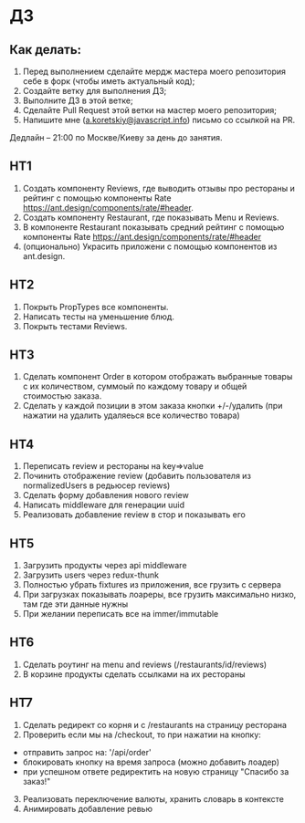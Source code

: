 # ДЗ

## Как делать:

1. Перед выполнением сделайте мердж мастера моего репозитория себе в форк (чтобы иметь актуальный код);
2. Создайте ветку для выполнения ДЗ;
3. Выполните ДЗ в этой ветке;
4. Сделайте Pull Request этой ветки на мастер моего репозитория;
5. Напишите мне (a.koretskiy@javascript.info) письмо со ссылкой на PR.

Дедлайн – 21:00 по Москве/Киеву за день до занятия.

## HT1

1. Создать компоненту Reviews, где выводить отзывы про рестораны и рейтинг с помощью компоненты Rate https://ant.design/components/rate/#header.
2. Создать компоненту Restaurant, где показывать Menu и Reviews.
3. В компоненте Restaurant показывать средний рейтинг с помощью компоненты Rate https://ant.design/components/rate/#header
4. (опционально) Украсить приложени с помощью компонентов из ant.design.

## HT2

1. Покрыть PropTypes все компоненты.
2. Написать тесты на уменьшение блюд.
3. Покрыть тестами Reviews.

## HT3

1. Сделать компонент Order в котором отображать выбранные товары с их количеством, суммоый по каждому товару и общей стоимостью заказа.
2. Сделать у каждой позиции в этом заказа кнопки +/-/удалить (при нажатии на удалить удаляеься все количество товара)

## HT4

1. Переписать review и рестораны на key=>value
2. Починить отображение review (добавить пользователя из normalizedUsers в редьюсер reviews)
3. Сделать форму добавления нового review
4. Написать middleware для генерации uuid
5. Реализовать добавление review в стор и показывать его

## HT5

1. Загрузить продукты через api middleware
2. Загрузить users через redux-thunk
3. Полностью убрать fixtures из приложения, все грузить с сервера
4. При загрузках показывать лоареры, все грузить максимально низко, там где эти данные нужны
5. При желании переписать все на immer/immutable

## HT6

1. Сделать роутинг на menu and reviews (/restaurants/id/reviews)
2. В корзине продукты сделать ссылками на их рестораны

## HT7

1. Сделать редирект со корня и с /restaurants на страницу ресторана
2. Проверить если мы на /checkout, то при нажатии на кнопку:

- отправить запрос на: '/api/order'
- блокировать кнопку на время запроса (можно добавить лоадер)
- при успешном ответе редиректить на новую страницу "Спасибо за заказ!"

3. Реализовать переключение валюты, хранить словарь в контексте
4. Анимировать добавление ревью
